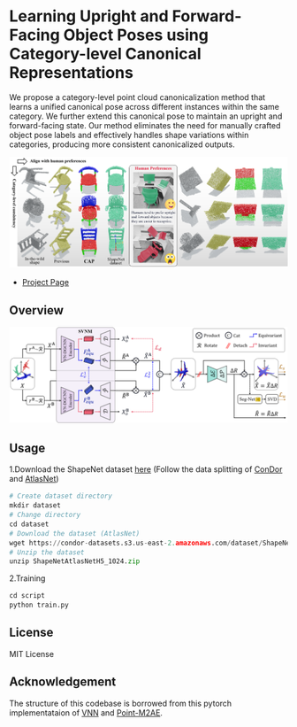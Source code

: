 # Learning Upright and Forward-Facing Object Poses using Category-level Canonical Representations
We propose a category-level point cloud canonicalization method that learns a unified canonical pose across different instances within the same category.  We further extend this canonical pose to maintain an upright and forward-facing state. Our method eliminates the need for manually crafted object pose labels and effectively handles shape variations within categories, producing more consistent canonicalized outputs. 

![](./img1_.png)

- [Project Page](https://anonymity15333.github.io/CAP.github.io/)
  
## Overview
![Overview](./img2.png)

## Usage
1.Download the ShapeNet dataset [here](https://condor-datasets.s3.us-east-2.amazonaws.com/dataset/ShapeNetAtlasNetH5_1024.zip) (Follow the data splitting of [ConDor](https://github.com/brown-ivl/ConDor) and [AtlasNet](https://github.com/TheoDEPRELLE/AtlasNetV2))
```python
# Create dataset directory
mkdir dataset
# Change directory
cd dataset
# Download the dataset (AtlasNet)
wget https://condor-datasets.s3.us-east-2.amazonaws.com/dataset/ShapeNetAtlasNetH5_1024.zip 
# Unzip the dataset
unzip ShapeNetAtlasNetH5_1024.zip
```

2.Training
```python
cd script
python train.py
```

<!--## Data generation
1.Physics Simulator
<div style="display: flex; justify-content: center; align-items: center;">
  <img src="./Cluster1.png" alt="Cluster1" width="400"/>
</div>

2.Cluster
<div style="text-align: center;">
  <img src="./Cluster4.png" alt="Cluster4" width="700"/>
</div>-->

## License
MIT License

## Acknowledgement
The structure of this codebase is borrowed from this pytorch implementataion of [VNN](https://github.com/FlyingGiraffe/vnn) and [Point-M2AE](https://github.com/ZrrSkywalker/Point-M2AE).

